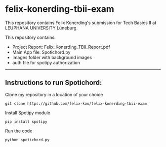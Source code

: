 # felix-konerding-tbii-exam
This repository contains Felix Konerding's submission for Tech Basics II at LEUPHANA UNIVERSITY Lüneburg.

This repository contains:

- Project Report: Felix_Konerding_TBII_Report.pdf
- Main App file: Spotichord.py
- Images folder with background images
- auth file for spotipy authorization

---
## Instructions to run Spotichord:

Clone my repository in a location of your choice
```
git clone https://github.com/felix-kon/felix-konerding-tbii-exam
```


Install Spotipy module
```
pip install spotipy
```



Run the code

```
python spotichord.py
```


